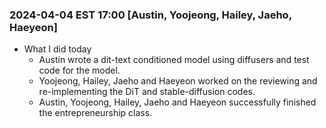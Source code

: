 ### 2024-04-04 EST 17:00 [Austin, Yoojeong, Hailey, Jaeho, Haeyeon]
- What I did today
    * Austin wrote a dit-text conditioned model using diffusers and test code for the model.
    * Yoojeong, Hailey, Jaeho and Haeyeon worked on the reviewing and re-implementing the DiT and stable-diffusion codes.
    * Austin, Yoojeong, Hailey, Jaeho and Haeyeon successfully finished the entrepreneurship class. 


